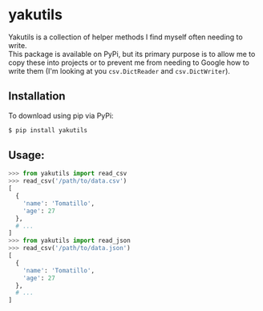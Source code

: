 # yakutils

Yakutils is a collection of helper methods I find myself often needing to write.  
This package is available on PyPi, but its primary purpose is to allow me to copy 
these into projects or to prevent me from needing to Google how to write them 
(I'm looking at you ``csv.DictReader`` and ``csv.DictWriter``).

## Installation

To download using pip via PyPi:

```bash
$ pip install yakutils
```

## Usage:

```python
>>> from yakutils import read_csv
>>> read_csv('/path/to/data.csv')
[
  {
    'name': 'Tomatillo',
    'age': 27
  },
  # ...
]
>>> from yakutils import read_json
>>> read_csv('/path/to/data.json')
[
  {
    'name': 'Tomatillo',
    'age': 27
  },
  # ...
]
```
